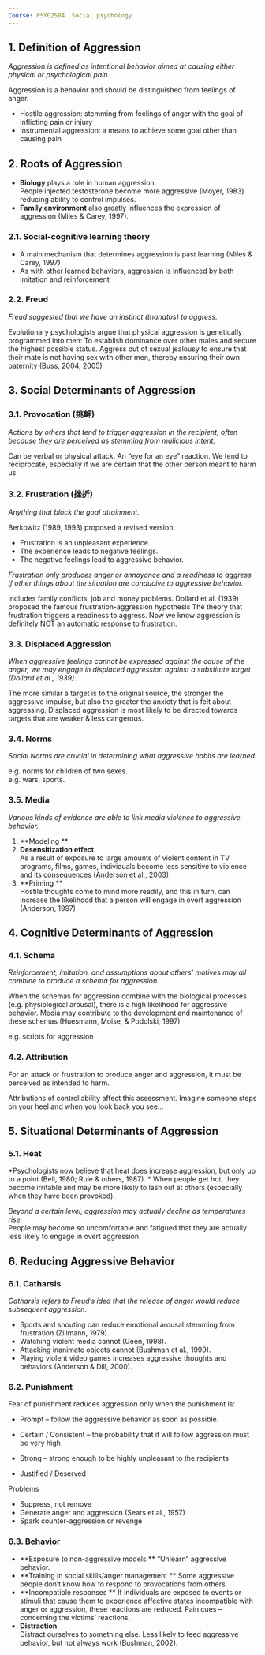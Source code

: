 ```yaml
---
Course: PSYG2504  Social psychology
---
```


## 1. Definition of Aggression

*Aggression is defined as intentional behavior aimed at causing either physical or psychological pain.*

Aggression is a behavior and should be distinguished from feelings of anger.

- Hostile aggression: stemming from feelings of anger with the goal of inflicting pain or injury
- Instrumental aggression: a means to achieve some goal other than causing pain

## 2. Roots of Aggression

- **Biology** plays a role in human aggression.  
  People injected testosterone become more aggressive (Moyer, 1983)
  reducing ability to control impulses.
- **Family environment** also greatly influences the  expression of aggression (Miles & Carey, 1997).

### 2.1. Social-cognitive learning  theory

- A main mechanism that determines aggression is past learning (Miles & Carey, 1997)
- As with other learned behaviors, aggression is influenced by both imitation and reinforcement

### 2.2. Freud

*Freud suggested that we have an instinct (thanatos) to aggress.*

Evolutionary psychologists argue that physical aggression is genetically programmed into men:
To establish dominance over other males and secure the highest possible status.
Aggress out of sexual jealousy to ensure that their mate is not having sex with other men, thereby ensuring their own paternity (Buss, 2004, 2005)

## 3. Social Determinants of Aggression

### 3.1. Provocation (挑衅)

*Actions by others that tend to trigger aggression in the recipient, often because they are perceived as stemming from malicious intent.*

Can be verbal or physical attack.
An “eye for an eye” reaction.
We tend to reciprocate, especially if we are certain that the other person meant to harm us.

### 3.2. Frustration (挫折)

*Anything that block the goal attainment.*

Berkowitz (1989, 1993) proposed a revised version:

- Frustration is an unpleasant experience.
- The experience leads to negative feelings.
- The negative feelings lead to aggressive behavior.

*Frustration only produces anger or annoyance and a readiness to aggress if other things about the situation are conducive to aggressive behavior.*

Includes family conflicts, job and money problems.
Dollard et al. (1939) proposed the famous frustration-aggression hypothesis
The theory that frustration triggers a readiness to aggress.
Now we know aggression is definitely NOT an automatic response to frustration.

### 3.3. Displaced Aggression

*When aggressive feelings cannot be expressed against the cause of the anger, we may engage in displaced aggression against a substitute target (Dollard et al., 1939).*

The more similar a target is to the original source, the stronger the aggressive impulse, but also the greater the anxiety that is felt about aggressing.
Displaced aggression is most likely to be directed towards targets that are weaker & less dangerous.

### 3.4. Norms

*Social Norms are crucial in determining what aggressive habits are learned.*

e.g. norms for children of two sexes.  
e.g. wars, sports.

### 3.5. Media

*Various kinds of evidence are able to link media violence to aggressive behavior.*

1. **Modeling ** 
2. **Desensitization effect**  
   As a result of exposure to large amounts of violent content in TV programs, films, games, individuals become less sensitive to violence and its consequences (Anderson et al., 2003)
3. **Priming **  
   Hostile thoughts come to mind more readily, and this in turn, can increase the likelihood that a person will engage in overt aggression (Anderson, 1997)

## 4. Cognitive Determinants of Aggression

### 4.1. Schema

*Reinforcement, imitation, and assumptions about others’ motives may all combine to produce a schema for aggression.*

When the schemas for aggression combine with the biological processes (e.g. physiological arousal), there is a high likelihood for aggressive behavior.
Media may contribute to the development and maintenance of these schemas (Huesmann, Moise, & Podolski, 1997)

e.g. scripts for aggression

### 4.2. Attribution

For an attack or frustration to produce anger and aggression, it must be perceived as intended to harm.

Attributions of controllability affect this assessment.
Imagine someone steps on your heel and when you look back you see…

## 5. Situational Determinants of Aggression

### 5.1. Heat

*Psychologists now believe that heat does increase aggression, but only up to a point (Bell, 1980; Rule & others, 1987).  *
When people get hot, they become irritable and may be more likely to lash out at others (especially when they have been provoked).

*Beyond a certain level, aggression may actually decline as temperatures rise.*  
People may become so uncomfortable and fatigued that they are actually less likely to engage in overt aggression.

## 6. Reducing Aggressive Behavior

### 6.1. Catharsis

*Catharsis refers to Freud’s idea that the release of anger would reduce subsequent aggression.*

- Sports and shouting can reduce emotional arousal stemming from frustration (Zillmann, 1979).
- Watching violent media cannot (Geen, 1998).
- Attacking inanimate objects cannot (Bushman et al., 1999).
- Playing violent video games increases aggressive thoughts and behaviors (Anderson & Dill, 2000).

### 6.2. Punishment

Fear of punishment reduces aggression only when the punishment is:

- Prompt – follow the aggressive behavior as soon as possible.

- Certain / Consistent – the probability that it will follow aggression must be very high

- Strong – strong enough to be highly unpleasant to the recipients

- Justified / Deserved

Problems

- Suppress, not remove
- Generate anger and aggression (Sears et al., 1957)
- Spark counter-aggression or revenge

### 6.3. Behavior

- **Exposure to non-aggressive models ** 
  “Unlearn” aggressive behavior.
- **Training in social skills/anger management ** 
  Some aggressive people don’t know how to respond to provocations from others.
- **Incompatible responses ** 
  If individuals are exposed to events or stimuli that cause them to experience affective states incompatible with anger or aggression, these reactions are reduced.
  Pain cues – concerning the victims’ reactions.
- **Distraction**  
  Distract ourselves to something else.
  Less likely to feed aggressive behavior, but not always work (Bushman, 2002).